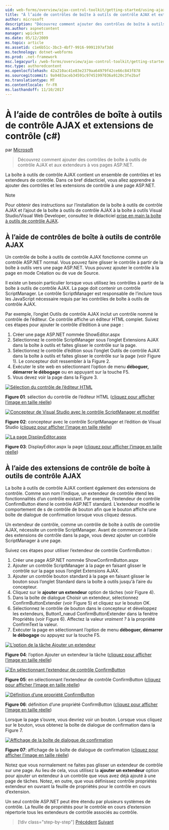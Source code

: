 ```yaml
---
uid: web-forms/overview/ajax-control-toolkit/getting-started/using-ajax-control-toolkit-controls-and-control-extenders-cs
title: "À l’aide de contrôles de boîte à outils de contrôle AJAX et extensions de contrôle (c#) | Documents Microsoft"
author: microsoft
description: "Découvrez comment ajouter des contrôles de boîte à outils de contrôle AJAX et aux extendeurs à vos pages ASP.NET."
ms.author: aspnetcontent
manager: wpickett
ms.date: 05/12/2009
ms.topic: article
ms.assetid: c1e6b51c-3bc3-4bf7-9916-9991197af3dd
ms.technology: dotnet-webforms
ms.prod: .net-framework
msc.legacyurl: /web-forms/overview/ajax-control-toolkit/getting-started/using-ajax-control-toolkit-controls-and-control-extenders-cs
msc.type: authoredcontent
ms.openlocfilehash: 42a210ac41e83e2379aa64979f42ce66c843f878
ms.sourcegitcommit: 9a9483aceb34591c97451997036a9120c3fe2baf
ms.translationtype: MT
ms.contentlocale: fr-FR
ms.lasthandoff: 11/10/2017
---
```

<a name="using-ajax-control-toolkit-controls-and-control-extenders-c"></a>À l’aide de contrôles de boîte à outils de contrôle AJAX et extensions de contrôle (c#)
====================
par [Microsoft](https://github.com/microsoft)

> Découvrez comment ajouter des contrôles de boîte à outils de contrôle AJAX et aux extendeurs à vos pages ASP.NET.


La boîte à outils de contrôle AJAX contient un ensemble de contrôles et les extendeurs de contrôle. Dans ce bref didacticiel, vous allez apprendre à ajouter des contrôles et les extensions de contrôle à une page ASP.NET.

> [!NOTE] 
> 
> Pour obtenir des instructions sur l’installation de la boîte à outils de contrôle AJAX et l’ajout de la boîte à outils de contrôle AJAX à la boîte à outils Visual Studio/Visual Web Developer, consultez le didacticiel [prise en main la boîte à outils de contrôle AJAX](get-started-with-the-ajax-control-toolkit-cs.md).


## <a name="using-ajax-control-toolkit-controls"></a>À l’aide de contrôles de boîte à outils de contrôle AJAX

Un contrôle de boîte à outils de contrôle AJAX fonctionne comme un contrôle ASP.NET normal. Vous pouvez faire glisser le contrôle à partir de la boîte à outils vers une page ASP.NET. Vous pouvez ajouter le contrôle à la page en mode Création ou de vue de Source.

Il existe un besoin particulier lorsque vous utilisez les contrôles à partir de la boîte à outils de contrôle AJAX. La page doit contenir un contrôle ScriptManager. Le contrôle ScriptManager est responsable de l’inclure tous les JavaScript nécessaire requis par les contrôles de boîte à outils de contrôle AJAX.

Par exemple, l’onglet Outils de contrôle AJAX inclut un contrôle nommé le contrôle de l’éditeur. Ce contrôle affiche un éditeur HTML complet. Suivez ces étapes pour ajouter le contrôle d’édition à une page :

1. Créer une page ASP.NET nommée ShowEditor.aspx
2. Sélectionnez le contrôle ScriptManager sous l’onglet Extensions AJAX dans la boîte à outils et faites glisser le contrôle sur la page.
3. Sélectionnez le contrôle d’édition sous l’onglet Outils de contrôle AJAX dans la boîte à outils et faites glisser le contrôle sur la page (voir Figure 1). Le concepteur doit ressembler à la Figure 2.
4. Exécuter le site web en sélectionnant l’option de menu **déboguer, démarrer le débogage** ou en appuyant sur la touche F5.
5. Vous devez voir la page dans la Figure 3.


[![Sélection du contrôle de l’éditeur HTML](using-ajax-control-toolkit-controls-and-control-extenders-cs/_static/image1.jpg)](using-ajax-control-toolkit-controls-and-control-extenders-cs/_static/image1.png)

**Figure 01**: sélection du contrôle de l’éditeur HTML ([cliquez pour afficher l’image en taille réelle](using-ajax-control-toolkit-controls-and-control-extenders-cs/_static/image2.png))


[![Concepteur de Visual Studio avec le contrôle ScriptManager et modifier](using-ajax-control-toolkit-controls-and-control-extenders-cs/_static/image2.jpg)](using-ajax-control-toolkit-controls-and-control-extenders-cs/_static/image3.png)

**Figure 02**: concepteur avec le contrôle ScriptManager et l’édition de Visual Studio ([cliquez pour afficher l’image en taille réelle](using-ajax-control-toolkit-controls-and-control-extenders-cs/_static/image4.png))


[![La page DisplayEditor.aspx](using-ajax-control-toolkit-controls-and-control-extenders-cs/_static/image3.jpg)](using-ajax-control-toolkit-controls-and-control-extenders-cs/_static/image5.png)

**Figure 03**: DisplayEditor.aspx la page ([cliquez pour afficher l’image en taille réelle](using-ajax-control-toolkit-controls-and-control-extenders-cs/_static/image6.png))


## <a name="using-ajax-control-toolkit-control-extenders"></a>À l’aide des extensions de contrôle de boîte à outils de contrôle AJAX

La boîte à outils de contrôle AJAX contient également des extensions de contrôle. Comme son nom l’indique, un extendeur de contrôle étend les fonctionnalités d’un contrôle existant. Par exemple, l’extendeur de contrôle ConfirmButton étend le contrôle ASP.NET standard. L’extendeur modifie le comportement de s de contrôle de bouton afin que le bouton affiche une boîte de dialogue de confirmation lorsque vous cliquez dessus.

Un extendeur de contrôle, comme un contrôle de boîte à outils de contrôle AJAX, nécessite un contrôle ScriptManager. Avant de commencer à l’aide des extensions de contrôle dans la page, vous devez ajouter un contrôle ScriptManager à une page.

Suivez ces étapes pour utiliser l’extendeur de contrôle ConfirmButton :

1. Créer une page ASP.NET nommée ShowConfirmButton.aspx
2. Ajouter un contrôle ScriptManager à la page en faisant glisser le contrôle sur la page sous l’onglet Extensions AJAX.
3. Ajouter un contrôle bouton standard à la page en faisant glisser le bouton sous l’onglet Standard dans la boîte à outils jusqu'à l’aire du concepteur.
4. Cliquez sur le **ajouter un extendeur** option de tâches (voir Figure 4).
5. Dans la boîte de dialogue Choisir un extendeur, sélectionnez ConfirmButtonExtender (voir Figure 5) et cliquez sur le bouton OK.
6. Sélectionnez le contrôle de bouton dans le concepteur et développez les extendeurs, Button1\_nœud ConfirmButtonExtender dans la fenêtre Propriétés (voir Figure 6). Affectez la valeur *vraiment ?* à la propriété ConfirmText la valeur.
7. Exécuter la page en sélectionnant l’option de menu **déboguer, démarrer le débogage** ou appuyez sur la touche F5.


[![L’option de la tâche Ajouter un extendeur](using-ajax-control-toolkit-controls-and-control-extenders-cs/_static/image4.jpg)](using-ajax-control-toolkit-controls-and-control-extenders-cs/_static/image7.png)

**Figure 04**: l’option Ajouter un extendeur la tâche ([cliquez pour afficher l’image en taille réelle](using-ajax-control-toolkit-controls-and-control-extenders-cs/_static/image8.png))


[![En sélectionnant l’extendeur de contrôle ConfirmButton](using-ajax-control-toolkit-controls-and-control-extenders-cs/_static/image5.jpg)](using-ajax-control-toolkit-controls-and-control-extenders-cs/_static/image9.png)

**Figure 05**: en sélectionnant l’extendeur de contrôle ConfirmButton ([cliquez pour afficher l’image en taille réelle](using-ajax-control-toolkit-controls-and-control-extenders-cs/_static/image10.png))


[![Définition d’une propriété ConfirmButton](using-ajax-control-toolkit-controls-and-control-extenders-cs/_static/image6.jpg)](using-ajax-control-toolkit-controls-and-control-extenders-cs/_static/image11.png)

**Figure 06**: définition d’une propriété ConfirmButton ([cliquez pour afficher l’image en taille réelle](using-ajax-control-toolkit-controls-and-control-extenders-cs/_static/image12.png))


Lorsque la page s’ouvre, vous devriez voir un bouton. Lorsque vous cliquez sur le bouton, vous obtenez la boîte de dialogue de confirmation dans la Figure 7.


[![Affichage de la boîte de dialogue de confirmation](using-ajax-control-toolkit-controls-and-control-extenders-cs/_static/image7.jpg)](using-ajax-control-toolkit-controls-and-control-extenders-cs/_static/image13.png)

**Figure 07**: affichage de la boîte de dialogue de confirmation ([cliquez pour afficher l’image en taille réelle](using-ajax-control-toolkit-controls-and-control-extenders-cs/_static/image14.png))


Notez que vous normalement ne faites pas glisser un extendeur de contrôle sur une page. Au lieu de cela, vous utilisez la **ajouter un extendeur** option pour ajouter un extendeur à un contrôle que vous avez déjà ajouté à une page de tâches. Notez, en outre, que vous définissez contrôle propriétés extendeur en ouvrant la feuille de propriétés pour le contrôle en cours d’extension.

Un seul contrôle ASP.NET peut être étendu par plusieurs systèmes de contrôle. La feuille de propriétés pour le contrôle en cours d’extension répertorie tous les extendeurs de contrôle associés au contrôle.

>[!div class="step-by-step"]
[Précédent](get-started-with-the-ajax-control-toolkit-cs.md)
[Suivant](creating-a-custom-ajax-control-toolkit-control-extender-cs.md)
